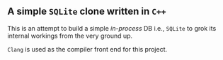 ## A simple `SQLite` clone written in `C++`

This is an attempt to build a simple _in-process_ DB i.e., `SQLite` to grok its internal workings from the very ground up.

`Clang` is used as the compiler front end for this project.
